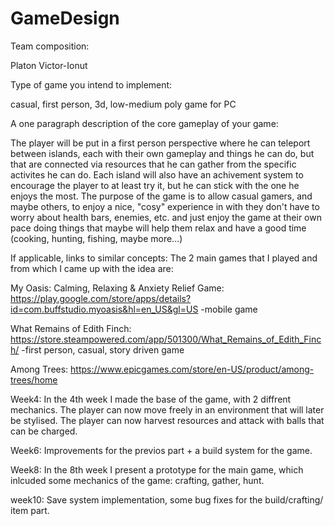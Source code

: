 # GameDesign

Team composition: 

Platon Victor-Ionut

Type of game you intend to implement:

casual, first person, 3d, low-medium poly game for PC

A one paragraph description of the core gameplay of your game:

The player will be put in a first person perspective where he can teleport between islands, each with their own gameplay and things he can do, but that are connected via resources that he can gather from the specific activites he can do. Each island will also have an achivement system to encourage the player to at least try it, but he can stick with the one he enjoys the most. The purpose of the game is to allow casual gamers, and maybe others, to enjoy a nice, "cosy" experience in with they don't have to worry about health bars, enemies, etc. and just enjoy the game at their own pace doing things that maybe will help them relax and have a good time (cooking, hunting, fishing, maybe more...)

If applicable, links to similar concepts:
The 2 main games that I played and from which I came up with the idea are:
	
My Oasis: Calming, Relaxing & Anxiety Relief Game: https://play.google.com/store/apps/details?id=com.buffstudio.myoasis&hl=en_US&gl=US -mobile game

What Remains of Edith Finch: https://store.steampowered.com/app/501300/What_Remains_of_Edith_Finch/ -first person, casual, story driven game

Among Trees: https://www.epicgames.com/store/en-US/product/among-trees/home


Week4:
In the 4th week I made the base of the game, with 2 diffrent mechanics. The player can now move freely in an environment that will later be stylised. The player can now harvest resources and attack with balls that can be charged.

Week6:
Improvements for the previos part + a build system for the game.

Week8:
In the 8th week I present a prototype for the main game, which inlcuded some mechanics of the game: crafting, gather, hunt.

week10:
Save system implementation, some bug fixes for the build/crafting/ item part.
